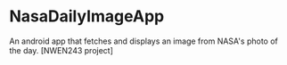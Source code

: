 # NasaDailyImageApp
An android app that fetches and displays an image from NASA's photo of the day. [NWEN243 project]

